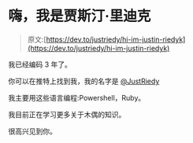 # 嗨，我是贾斯汀·里迪克

> 原文:[https://dev.to/justriedy/hi-im-justin-riedyk](https://dev.to/justriedy/hi-im-justin-riedyk)

我已经编码 3 年了。

你可以在推特上找到我，我的名字是 [@JustRiedy](https://twitter.com/JustRiedy)

我主要用这些语言编程:Powershell，Ruby。

我目前正在学习更多关于木偶的知识。

很高兴见到你。